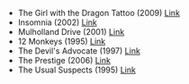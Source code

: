 - The Girl with the Dragon Tattoo (2009) [Link](https://www.imdb.com/title/tt1132620/)
- Insomnia (2002) [Link](https://www.imdb.com/title/tt0278504/)
- Mulholland Drive (2001) [Link](https://www.imdb.com/title/tt0166924/)
- 12 Monkeys (1995) [Link](https://www.imdb.com/title/tt0114746/)
- The Devil's Advocate (1997) [Link](https://www.imdb.com/title/tt0118971/)
- The Prestige (2006) [Link](https://www.imdb.com/title/tt0482571/)
- The Usual Suspects (1995) [Link](https://www.imdb.com/title/tt0114814/)
